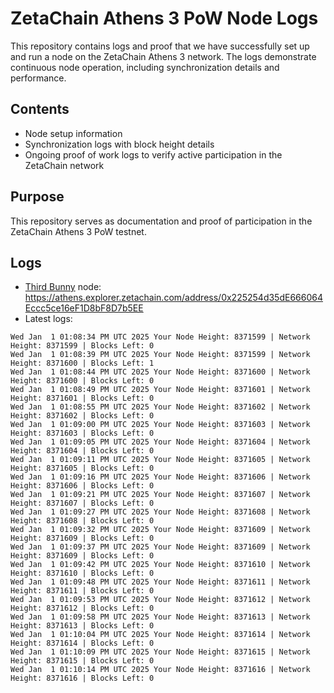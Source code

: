 # ZetaChain Athens 3 PoW Node Logs
This repository contains logs and proof that we have successfully set up and run a node on the ZetaChain Athens 3 network. The logs demonstrate continuous node operation, including synchronization details and performance.

## Contents
- Node setup information
- Synchronization logs with block height details
- Ongoing proof of work logs to verify active participation in the ZetaChain network

## Purpose
This repository serves as documentation and proof of participation in the ZetaChain Athens 3 PoW testnet.

## Logs

- [Third Bunny](https://thirdbunny.xyz/) node: https://athens.explorer.zetachain.com/address/0x225254d35dE666064Eccc5ce16eF1D8bF8D7b5EE
- Latest logs:
```
Wed Jan  1 01:08:34 PM UTC 2025 Your Node Height: 8371599 | Network Height: 8371599 | Blocks Left: 0
Wed Jan  1 01:08:39 PM UTC 2025 Your Node Height: 8371599 | Network Height: 8371600 | Blocks Left: 1
Wed Jan  1 01:08:44 PM UTC 2025 Your Node Height: 8371600 | Network Height: 8371600 | Blocks Left: 0
Wed Jan  1 01:08:49 PM UTC 2025 Your Node Height: 8371601 | Network Height: 8371601 | Blocks Left: 0
Wed Jan  1 01:08:55 PM UTC 2025 Your Node Height: 8371602 | Network Height: 8371602 | Blocks Left: 0
Wed Jan  1 01:09:00 PM UTC 2025 Your Node Height: 8371603 | Network Height: 8371603 | Blocks Left: 0
Wed Jan  1 01:09:05 PM UTC 2025 Your Node Height: 8371604 | Network Height: 8371604 | Blocks Left: 0
Wed Jan  1 01:09:11 PM UTC 2025 Your Node Height: 8371605 | Network Height: 8371605 | Blocks Left: 0
Wed Jan  1 01:09:16 PM UTC 2025 Your Node Height: 8371606 | Network Height: 8371606 | Blocks Left: 0
Wed Jan  1 01:09:21 PM UTC 2025 Your Node Height: 8371607 | Network Height: 8371607 | Blocks Left: 0
Wed Jan  1 01:09:27 PM UTC 2025 Your Node Height: 8371608 | Network Height: 8371608 | Blocks Left: 0
Wed Jan  1 01:09:32 PM UTC 2025 Your Node Height: 8371609 | Network Height: 8371609 | Blocks Left: 0
Wed Jan  1 01:09:37 PM UTC 2025 Your Node Height: 8371609 | Network Height: 8371609 | Blocks Left: 0
Wed Jan  1 01:09:42 PM UTC 2025 Your Node Height: 8371610 | Network Height: 8371610 | Blocks Left: 0
Wed Jan  1 01:09:48 PM UTC 2025 Your Node Height: 8371611 | Network Height: 8371611 | Blocks Left: 0
Wed Jan  1 01:09:53 PM UTC 2025 Your Node Height: 8371612 | Network Height: 8371612 | Blocks Left: 0
Wed Jan  1 01:09:58 PM UTC 2025 Your Node Height: 8371613 | Network Height: 8371613 | Blocks Left: 0
Wed Jan  1 01:10:04 PM UTC 2025 Your Node Height: 8371614 | Network Height: 8371614 | Blocks Left: 0
Wed Jan  1 01:10:09 PM UTC 2025 Your Node Height: 8371615 | Network Height: 8371615 | Blocks Left: 0
Wed Jan  1 01:10:14 PM UTC 2025 Your Node Height: 8371616 | Network Height: 8371616 | Blocks Left: 0
```
